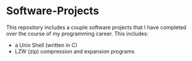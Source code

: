 # Software-Projects
This repository includes a couple software projects that I have completed
over the course of my programming career. This includes:
  - a Unix Shell (written in C)
  - LZW (zip) compression and expansion programs
